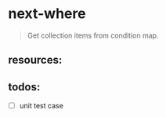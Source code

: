 # next-where
> Get collection items from condition map.


## resources:

## todos:
- [ ] unit test case
